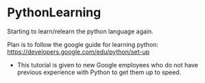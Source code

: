 # PythonLearning

Starting to learn/relearn the python language again.

Plan is to follow the google guide for learning python: https://developers.google.com/edu/python/set-up
- This tutorial is given to new Google employees who do not have previous experience with Python to get them up to speed.
